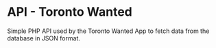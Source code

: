 # API - Toronto Wanted
Simple PHP API used by the Toronto Wanted App to fetch data from the database in JSON format.
